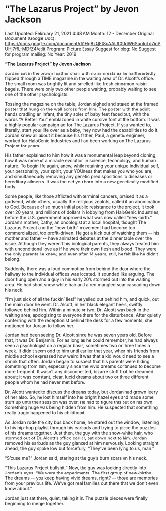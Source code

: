 # “The Lazarus Project” by Jevon Jackson

Last Updated: February 21, 2021 4:48 AM
Month: 12 - December
Original Document (Google Doc): https://docs.google.com/document/d/1Hq8zQEt8cAAIJf0UdW6SuqIoTd7ioPUHj7ffL-MDfZ4/edit
Program: Picture Essay
Suggest for blog: No
Suggest for program mailing: No
Year: 2019

**“The Lazarus Project” by Jevon Jackson**

Jordan sat in the brown leather chair with no armrests as he halfheartedly flipped through a TIME magazine in the waiting area of Dr. Alcott’s office. The small room was brightly lit and smelled like fresh cinnamon raisin bagels. There were only two other people waiting, probably waiting to see one of the other psychologists.

Tossing the magazine on the table, Jordan sighed and stared at the framed poster that hung on the wall across from him. The poster with the adult hands cradling an infant, the tiny soles of baby feet faced out, with the words “A Better You” emblazoned in white cursive font at the bottom. It was a highly popular campaign ad for The Lazarus Project. If you wanted to, literally, start your life over as a baby, they now had the capabilities to do it. Jordan knew all about it because his father, Paul, a genetic engineer, worked for HaloGenic Industries and had been working on The Lazarus Project for years.

His father explained to him how it was a monumental leap beyond cloning, how it was more of a miracle evolution in science, technology, and human nature. To begin life again, anew, while retaining your unique individual self, your personality, your spirit, your YOUness that makes you who you are, and simultaneously removing any genetic predispositions to diseases or hereditary ailments. It was the old you born into a new genetically modified body.

Some people, like those afflicted with terminal cancers, praised it as a godsend, while others, usually the religious zealots, called it an abomination to God. Because of so much initial public resistance to the project, it took over 20 years, and millions of dollars in lobbying from HaloGenic Industries, before the U.S. government approved what was now called “new-birth.” Jordan’s mother, Cathy, an oncologist at a local hospital, thought The Lazarus Project and the “new-birth” movement had become too commercialized, too profit-driven. He got a kick out of watching them -- his mother and father -- have animated debates at the dinner table over the issue. Although they weren’t his biological parents, they always treated him with unconditional love as if he were their own flesh and blood. They were the only parents he knew, and even after 14 years, still, he felt like he didn’t belong.

Suddenly, there was a loud commotion from behind the door where the hallway to the individual offices was located. It sounded like arguing. The door flung open and a guy in his early 20’s stormed out into the waiting area. He had short snow white hair and a red mangled scar cascading down his neck.

“I’m just sick of all the fuckin’ lies!” he yelled out behind him, and quick, out the main door he went. Dr. Alcott, in her black elegant heels, swiftly followed behind him. Within a minute or two, Dr. Alcott was back in the waiting area, apologizing to everyone there for the disturbance. After quietly conferring with the receptionist behind the desk for a few moments, she motioned for Jordan to follow her.

Jordan had been seeing Dr. Alcott since he was seven years old. Before that, it was Dr. Benjamin. For as long as he could remember, he had always seen a psychologist on a regular basis, sometimes two or three times a week. It didn’t seem odd to him until earlier that year, when his friends from middle school expressed how weird it was that a kid would need to see a shrink that often. Jordan began to suspect that his parents were hiding something from him, especially since the vivid dreams continued to become more frequent. It wasn’t any disconnected, bizarre stuff that he dreamed about; it was constant, clear, lucid dreams about two or three different people whom he had never met before.

Dr. Alcott wanted to discuss the dreams today, but Jordan had grown leery of her also. So, he lost himself into her bright hazel eyes and made some stuff up until their session was over. He had to figure this out on his own. Something huge was being hidden from him. He suspected that something really tragic happened to his childhood.

As Jordan rode the city bus back home, he stared out the window, listening to his hip-hop playlist through his earbuds and trying to piece the puzzles of his dreams together. Just then, the guy with the snow-white hair, who stormed out of Dr. Alcott’s office earlier, sat down next to him. Jordan removed his earbuds as the guy glanced at him nervously. Looking straight ahead, the guy spoke low but forcefully, “They’ve been lying to us, man.”

“S’cuse me?” Jordan said, staring at the guy’s burn scars on his neck.

“This Lazarus Project bullshit.” Now, the guy was looking directly into Jordan’s eyes. “We were the experiments. The first group of new-births. The dreams -- you keep having vivid dreams, right? -- those are memories from your previous life. We’ve got real families out there that we don’t even know about.”

Jordan just sat there, quiet, taking it in. The puzzle pieces were finally beginning to merge together.